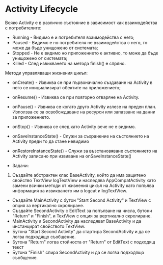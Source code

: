 # Activity Lifecycle

Всяко Activity е в различно състояние в зависимост как взаимодейства с потребителите:
* Running - Видимо е и потребителя взаимодейства с него;
* Paused - Видимо е но потребителя не взаимодейства с него, то може да бъде унищожено от системата;
* Stopped - Не е видимо но приложението е активно, то може да бъде унищожено от системата;
* Killed - След извикването на метода finish() е спряно.

Методи управляващи жизнения цикъл:
* onCreate() - Извиква се при първоначално създаване на Activity в него се инициализират обектите на приложението;
* onResume() - Извиква се при повторно отваряне на Activity.
* onPause() - Извиква се когато друго Activity излезе на преден план. Използва се за освобождаване на ресурси или запазване на данни за приложението.
* onStop() - Извиква се след като Activity вече не е видимо.
* onSaveInstanceState() - Служи за съхранение на състоянието на Activity преди то да стане невидимо
* onRestoreInstanceState() - Служи за възстановяване състоянието на Activity записано при извиване на onSaveInstanceState()

* Задачи:
1. Създайте абстрактен клас BaseActivity, който да има защитено свойство TextView logTextView и наследява AppCompatActivity като замени всички методи от жизнения цикъл на Activity като попълва информация за извикването им в logcat и logTextView. 
* Създайте MainActivity с бутон "Start Second Activity" и TextView с опция за вертикално скролиране.
* Създайте SecondActivity с EditText за попълване на числа, бутони "Return" и "Finish", и TextView с опция за вертикално скролиране.
* MainActivity и SecondActivity да наследяват BaseActivity и да инстанцират свойството TextView.
* Бутона "Start Second Activity" да стартира SecondActivity и да се логва подходящо съобщение.
* Бутона "Return" логва стойноста от "Return" от EditText с подходящ текст
* Бутона "Finish" спира SecondActivity и да се логва подходящо съобщение.
